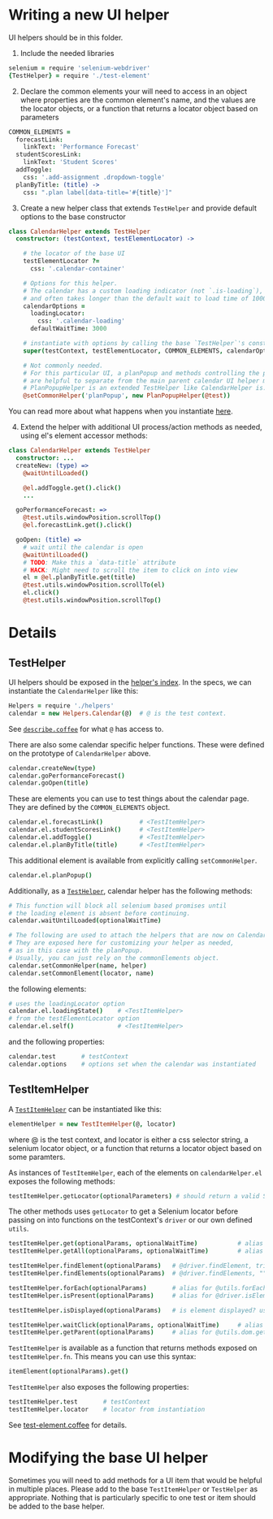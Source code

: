 # Writing a new UI helper

UI helpers should be in this folder.

1. Include the needed libraries

  ```coffee
  selenium = require 'selenium-webdriver'
  {TestHelper} = require './test-element'
  ```

2. Declare the common elements your will need to access in an object where properties are the common element's name, and the values are the locator objects, or a function that returns a locator object based on parameters

  ```coffee
  COMMON_ELEMENTS =
    forecastLink:
      linkText: 'Performance Forecast'
    studentScoresLink:
      linkText: 'Student Scores'
    addToggle:
      css: '.add-assignment .dropdown-toggle'
    planByTitle: (title) ->
      css: ".plan label[data-title='#{title}']"
  ```

3. Create a new helper class that extends `TestHelper` and provide default options to the base constructor

  ```coffee
  class CalendarHelper extends TestHelper
    constructor: (testContext, testElementLocator) ->

      # the locator of the base UI
      testElementLocator ?=
        css: '.calendar-container'

      # Options for this helper.
      # The calendar has a custom loading indicator (not `.is-loading`),
      # and often takes longer than the default wait to load time of 1000ms.
      calendarOptions =
        loadingLocator:
          css: '.calendar-loading'
        defaultWaitTime: 3000

      # instantiate with options by calling the base `TestHelper`'s constructor
      super(testContext, testElementLocator, COMMON_ELEMENTS, calendarOptions)

      # Not commonly needed.
      # For this particular UI, a planPopup and methods controlling the popup
      # are helpful to separate from the main parent calendar UI helper methods.
      # PlanPopupHelper is an extended TestHelper like CalendarHelper is.
      @setCommonHelper('planPopup', new PlanPopupHelper(@test))
  ```
  You can read more about what happens when you instantiate [here](#details).

4. Extend the helper with additional UI process/action methods as needed, using el's element accessor methods:

  ```coffee
  class CalendarHelper extends TestHelper
    constructor: ...
    createNew: (type) =>
      @waitUntilLoaded()

      @el.addToggle.get().click()
      ...

    goPerformanceForecast: =>
      @test.utils.windowPosition.scrollTop()
      @el.forecastLink.get().click()

    goOpen: (title) =>
      # wait until the calendar is open
      @waitUntilLoaded()
      # TODO: Make this a `data-title` attribute
      # HACK: Might need to scroll the item to click on into view
      el = @el.planByTitle.get(title)
      @test.utils.windowPosition.scrollTo(el)
      el.click()
      @test.utils.windowPosition.scrollTop()
  ```

# Details

## TestHelper

UI helpers should be exposed in the [helper's index](../index.coffee).  In the specs, we can instantiate the `CalendarHelper` like this:

```coffee
Helpers = require './helpers'
calendar = new Helpers.Calendar(@)  # @ is the test context.
```

See [`describe.coffee`](../describe.coffee) for what `@` has access to.

There are also some calendar specific helper functions.  These were defined on the prototype of `CalendarHelper` above.

```coffee
calendar.createNew(type)
calendar.goPerformanceForecast()
calendar.goOpen(title)
```

These are elements you can use to test things about the calendar page.  They are defined by the `COMMON_ELEMENTS` object.

```coffee
calendar.el.forecastLink()          # <TestItemHelper>
calendar.el.studentScoresLink()     # <TestItemHelper>
calendar.el.addToggle()             # <TestItemHelper>
calendar.el.planByTitle(title)      # <TestItemHelper>
```

This additional element is available from explicitly calling `setCommonHelper`.

```coffee
calendar.el.planPopup()
```

Additionally, as a [`TestHelper`](./test-element.coffee#L93), calendar helper has the following methods:

```coffee
# This function will block all selenium based promises until
# the loading element is absent before continuing.
calendar.waitUntilLoaded(optionalWaitTime)

# The following are used to attach the helpers that are now on CalendarHelper.el
# They are exposed here for customizing your helper as needed,
# as in this case with the planPopup.
# Usually, you can just rely on the commonElements object.
calendar.setCommonHelper(name, helper)
calendar.setCommonElement(locator, name)
```

the following elements:

```coffee
# uses the loadingLocator option
calendar.el.loadingState()    # <TestItemHelper>
# from the testElementLocator option
calendar.el.self()            # <TestItemHelper>
```

and the following properties:

```coffee
calendar.test       # testContext
calendar.options    # options set when the calendar was instantiated
```

## TestItemHelper

A [`TestItemHelper`](./test-element.coffee#L6) can be instantiated like this:

```coffee
elementHelper = new TestItemHelper(@, locator)
```
where @ is the test context, and locator is either a css selector string, a selenium locator object, or a function that returns a locator object based on some paramters.

As instances of `TestItemHelper`, each of the elements on `calendarHelper.el` exposes the following methods:

```coffee
testItemHelper.getLocator(optionalParameters) # should return a valid Selenium locator object
```

The other methods uses `getLocator` to get a Selenium locator before passing on into functions on the testContext's `driver` or our own defined `utils`.

```coffee
testItemHelper.get(optionalParams, optionalWaitTime)           # alias for @utils.wait.for, waits until element is displayed or time runs out
testItemHelper.getAll(optionalParams, optionalWaitTime)        # alias for @utils.wait.forMultiple, "" for multiple elements

testItemHelper.findElement(optionalParams)   # @driver.findElement, tries to find element immediately without waiting
testItemHelper.findElements(optionalParams)  # @driver.findElements, "" for mutiple elements

testItemHelper.forEach(optionalParams)       # alias for @utils.forEach
testItemHelper.isPresent(optionalParams)     # alias for @driver.isElementPresent

testItemHelper.isDisplayed(optionalParams)   # is element displayed? using Selenium WebElement's isDisplayed

testItemHelper.waitClick(optionalParams, optionalWaitTime)     # alias for @utils.wait.click, waits until element is displayed before clicking
testItemHelper.getParent(optionalParams)     # alias for @utils.dom.getParent
```

`TestItemHelper` is available as a function that returns methods exposed on `testItemHelper.fn`.  This means you can use this syntax:

```coffee
itemElement(optionalParams).get()
```

`TestItemHelper` also exposes the following properties:

```coffee
testItemHelper.test       # testContext
testItemHelper.locator    # locator from instantiation
```

See [test-element.coffee](./test-element.coffee) for details.

# Modifying the base UI helper

Sometimes you will need to add methods for a UI item that would be helpful in multiple places.  Please add to the base `TestItemHelper` or `TestHelper` as appropriate.  Nothing that is particularly specific to one test or item should be added to the base helper.